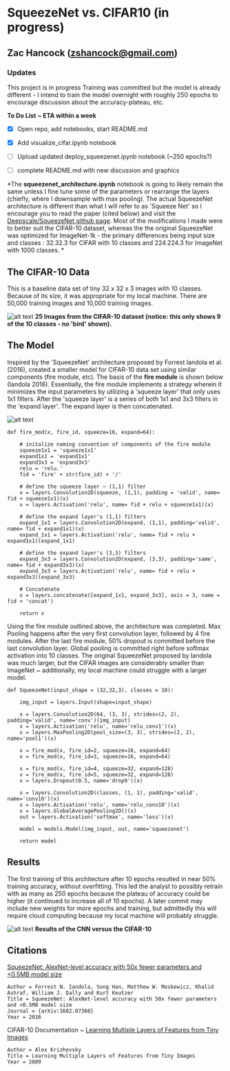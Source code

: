 # SqueezeNet vs. CIFAR10 (in progress)
## Zac Hancock (zshancock@gmail.com)

### Updates
This project is in progress
Training was committed but the model is already different - I intend to train the model overnight with roughly 250 epochs to encourage
discussion about the accuracy-plateau, etc. 

**To Do List ~ ETA within a week**
- [X] Open repo, add notebooks, start README.md
- [X] Add visualize_cifar.ipynb notebook
- [ ] Upload updated deploy_squeezenet.ipynb notebook (~250 epochs?)
- [ ] complete README.md with new discussion and graphics


*The **squeezenet_architecture.ipynb** notebook is going to likely remain the same unless I fine tune some of the parameters or rearrange the layers (chiefly, where I downsample with max pooling). The actual SqueezeNet architecture is different than what I will refer to as 'Squeeze Net' so I encourage you to read the paper (cited below) and visit the [Deepscale/SqueezeNet github page](https://github.com/deepscale/squeezenet). Most of the modifications I made were to better suit the CIFAR-10 dataset, whereas the the original SqueezeNet was optimized for ImageNet-1k - the primary differences being input size and classes : 32.32.3 for CIFAR with 10 classes and 224.224.3 for ImageNet with 1000 classes. *

## The CIFAR-10 Data

This is a baseline data set of tiny 32 x 32 x 3 images with 10 classes. Because of its size, it was appropriate for my local machine. There are 50,000 training images and 10,000 training images.  

![alt text](https://github.com/zshancock/SqueezeNet_vs_CIFAR10/blob/master/graphics/cifar_visual.JPG)
**25 Images from the CIFAR-10 dataset (notice: this only shows 9 of the 10 classes - no 'bird' shown).**

## The Model

Inspired by the 'SqueezeNet' architecture proposed by Forrest Iandola et al. (2016), created a smaller model for CIFAR-10 data set using similar components (fire module, etc). The basis of the **fire module** is shown below (Iandola 2016). Essentially, the fire module implements a strategy wherein it minimizes the input parameters by utilizing a 'squeeze layer' that only uses 1x1 filters. After the 'squeeze layer' is a series of both 1x1 and 3x3 filters in the 'expand layer'. The expand layer is then concatenated. 

![alt text](https://github.com/zshancock/SqueezeNet_vs_CIFAR10/blob/master/graphics/fire_module.JPG)

```
def fire_mod(x, fire_id, squeeze=16, expand=64):
    
    # initalize naming convention of components of the fire module
    squeeze1x1 = 'squeeze1x1'
    expand1x1 = 'expand1x1'
    expand3x3 = 'expand3x3'
    relu = 'relu.'
    fid = 'fire' + str(fire_id) + '/'
    
    # define the squeeze layer ~ (1,1) filter
    x = layers.Convolution2D(squeeze, (1,1), padding = 'valid', name= fid + squeeze1x1)(x)
    x = layers.Activation('relu', name= fid + relu + squeeze1x1)(x)
    
    # define the expand layer's (1,1) filters
    expand_1x1 = layers.Convolution2D(expand, (1,1), padding='valid', name= fid + expand1x1)(x)
    expand_1x1 = layers.Activation('relu', name= fid + relu + expand1x1)(expand_1x1)
    
    # define the expand layer's (3,3) filters
    expand_3x3 = layers.Convolution2D(expand, (3,3), padding='same', name= fid + expand3x3)(x)
    expand_3x3 = layers.Activation('relu', name= fid + relu + expand3x3)(expand_3x3)
    
    # Concatenate
    x = layers.concatenate([expand_1x1, expand_3x3], axis = 3, name = fid + 'concat')
    
    return x

```

Using the fire module outlined above, the architecture was completed. Max Pooling happens after the very first convolution layer, followed by 4 fire modules. After the last fire module, 50% dropout is committed before the last convolution layer. Global pooling is committed right before softmax activation into 10 classes. The original SqueezeNet proposed by Iandola was much larger, but the CIFAR images are considerably smaller than ImageNet ~ additionally, my local machine could struggle with a larger model. 

```
def SqueezeNet(input_shape = (32,32,3), classes = 10):
        
    img_input = layers.Input(shape=input_shape)
    
    x = layers.Convolution2D(64, (3, 3), strides=(2, 2), padding='valid', name='conv')(img_input)
    x = layers.Activation('relu', name='relu_conv1')(x)
    x = layers.MaxPooling2D(pool_size=(3, 3), strides=(2, 2), name='pool1')(x)

    x = fire_mod(x, fire_id=2, squeeze=16, expand=64)
    x = fire_mod(x, fire_id=3, squeeze=16, expand=64)

    x = fire_mod(x, fire_id=4, squeeze=32, expand=128)
    x = fire_mod(x, fire_id=5, squeeze=32, expand=128)
    x = layers.Dropout(0.5, name='drop9')(x)

    x = layers.Convolution2D(classes, (1, 1), padding='valid', name='conv10')(x)
    x = layers.Activation('relu', name='relu_conv10')(x)
    x = layers.GlobalAveragePooling2D()(x)
    out = layers.Activation('softmax', name='loss')(x)

    model = models.Model(img_input, out, name='squeezenet')

    return model
```

## Results

The first training of this architecture after 10 epochs resulted in near 50% training accuracy, without overfitting. This led the analyst to possibly retrain with as many as 250 epochs because the plateau of accuracy could be higher (it continued to increase all of 10 epochs). A later commit may include new weights for more epochs and training, but admittedly this will require cloud computing because my local machine will probably struggle. 

![alt text](https://github.com/zshancock/SqueezeNet_vs_CIFAR10/blob/master/graphics/accuracy_and_loss.JPG)
**Results of the CNN versus the CIFAR-10**

## Citations

[SqueezeNet: AlexNet-level accuracy with 50x fewer parameters and <0.5MB model size](https://arxiv.org/abs/1602.07360)

```
Author = Forrest N. Iandola, Song Han, Matthew W. Moskewicz, Khalid Ashraf, William J. Dally and Kurt Keutzer
Title = SqueezeNet: AlexNet-level accuracy with 50x fewer parameters and <0.5MB model size
Journal = {arXiv:1602.07360}
Year = 2016
```

CIFAR-10 Documentation ~
[Learning Multiple Layers of Features from Tiny Images](https://www.cs.toronto.edu/~kriz/learning-features-2009-TR.pdf)

```
Author = Alex Krizhevsky
Title = Learning Multiple Layers of Features from Tiny Images
Year = 2009
```

